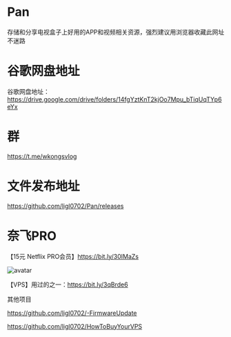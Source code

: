 # Pan
存储和分享电视盒子上好用的APP和视频相关资源，强烈建议用浏览器收藏此网址不迷路

# 谷歌网盘地址
谷歌网盘地址：https://drive.google.com/drive/folders/14fgYztKnT2kjOo7Mpu_bTiqUqTYp6eYx

# 群
https://t.me/wkongsvlog

# 文件发布地址
https://github.com/ligl0702/Pan/releases

# 奈飞PRO
【15元 Netflix PRO会员】https://bit.ly/30IMaZs

![avatar](https://github.com/ligl0702/Pan/blob/master/%E5%BE%AE%E4%BF%A1%E5%9B%BE%E7%89%87_20201201113913.jpg?raw=true)


【VPS】用过的之一：https://bit.ly/3qBrde6

其他项目


https://github.com/ligl0702/-FirmwareUpdate


https://github.com/ligl0702/HowToBuyYourVPS
